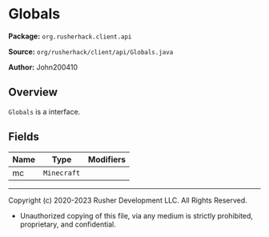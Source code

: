 # Globals

**Package:** `org.rusherhack.client.api`

**Source:** `org/rusherhack/client/api/Globals.java`

**Author:** John200410



## Overview

`Globals` is a interface.

## Fields

| Name | Type | Modifiers |
|------|------|----------|
| mc | `Minecraft` |  |


---

Copyright (c) 2020-2023 Rusher Development LLC. All Rights Reserved.
* Unauthorized copying of this file, via any medium is strictly prohibited, proprietary, and confidential.

